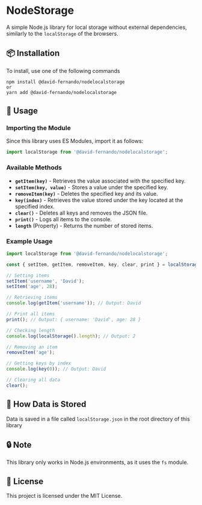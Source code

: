 # NodeStorage

A simple Node.js library for local storage without external dependencies, similarly to the `localStorage` of the browsers.

## 📦 Installation

To install, use one of the following commands
```
npm install @david-fernando/nodelocalstorage
or
yarn add @david-fernando/nodelocalstorage
```

## 🚀 Usage

### Importing the Module

Since this library uses ES Modules, import it as follows:
```javascript
import localStorage from '@david-fernando/nodelocalstorage';
```

### Available Methods

- **`getItem(key)`** - Retrieves the value associated with the specified key.
- **`setItem(key, value)`** - Stores a value under the specified key.
- **`removeItem(key)`** - Deletes the specified key and its value.
- **`key(index)`** - Retrieves the value stored under the key located at the specified index.
- **`clear()`** - Deletes all keys and removes the JSON file.
- **`print()`** - Logs all items to the console.
- **`length`** (Property) - Returns the number of stored items.

### Example Usage
```javascript
import localStorage from '@david-fernando/nodelocalstorage';

const { setItem, getItem, removeItem, key, clear, print } = localStorage();

// Setting items
setItem('username', 'David');
setItem('age', 28);

// Retrieving items
console.log(getItem('username')); // Output: David

// Print all items
print(); // Output: { username: 'David', age: 28 }

// Checking length
console.log(localStorage().length); // Output: 2

// Removing an item
removeItem('age');

// Getting keys by index
console.log(key(0)); // Output: David

// Clearing all data
clear();
```

## 📁 How Data is Stored
Data is saved in a file called `localStorage.json` in the root directory of this library

## 🔒 Note
This library only works in Node.js environments, as it uses the `fs` module.

## 📜 License
This project is licensed under the MIT License.